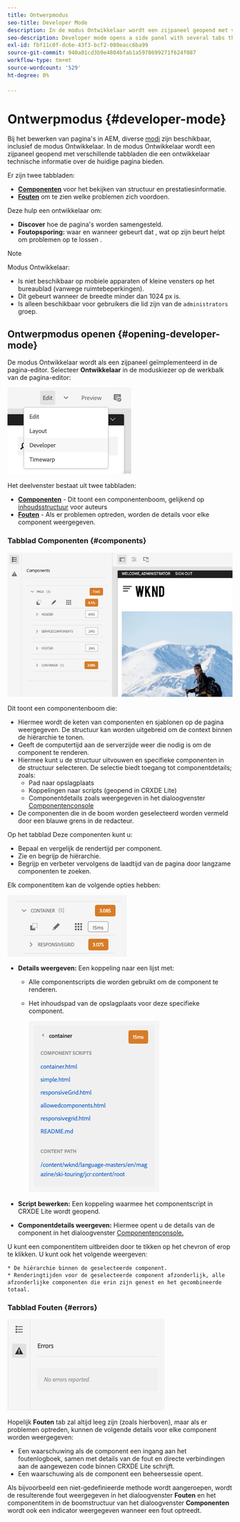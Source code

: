 ```yaml
---
title: Ontwerpmodus
seo-title: Developer Mode
description: In de modus Ontwikkelaar wordt een zijpaneel geopend met verschillende tabbladen die een ontwikkelaar informatie geven over de huidige pagina
seo-description: Developer mode opens a side panel with several tabs that provide a developer with information about the current page
exl-id: fbf11c0f-dc6e-43f3-bcf2-080eacc6ba99
source-git-commit: 940a01cd3b9e4804bfab1a5970699271f624f087
workflow-type: tm+mt
source-wordcount: '529'
ht-degree: 0%

---
```


# Ontwerpmodus {#developer-mode}

Bij het bewerken van pagina&#39;s in AEM, diverse [modi](/help/sites-cloud/authoring/fundamentals/environment-tools.md#page-modes) zijn beschikbaar, inclusief de modus Ontwikkelaar. In de modus Ontwikkelaar wordt een zijpaneel geopend met verschillende tabbladen die een ontwikkelaar technische informatie over de huidige pagina bieden.

Er zijn twee tabbladen:

* **[Componenten](#components)** voor het bekijken van structuur en prestatiesinformatie.
* **[Fouten](#errors)** om te zien welke problemen zich voordoen.

Deze hulp een ontwikkelaar om:

* **Discover** hoe de pagina&#39;s worden samengesteld.
* **Foutopsporing:** waar en wanneer gebeurt dat , wat op zijn beurt helpt om problemen op te lossen .

>[!NOTE]
>
>Modus Ontwikkelaar:
>
>* Is niet beschikbaar op mobiele apparaten of kleine vensters op het bureaublad (vanwege ruimtebeperkingen).
>  * Dit gebeurt wanneer de breedte minder dan 1024 px is.
>* Is alleen beschikbaar voor gebruikers die lid zijn van de `administrators` groep.


## Ontwerpmodus openen {#opening-developer-mode}

De modus Ontwikkelaar wordt als een zijpaneel geïmplementeerd in de pagina-editor. Selecteer **Ontwikkelaar** in de moduskiezer op de werkbalk van de pagina-editor:

![De modus Ontwikkelaar openen](assets/developer-mode.png)

Het deelvenster bestaat uit twee tabbladen:

* **[Componenten](#components)** - Dit toont een componentenboom, gelijkend op [inhoudsstructuur](/help/sites-cloud/authoring/fundamentals/environment-tools.md#content-tree) voor auteurs
* **[Fouten](#errors)** - Als er problemen optreden, worden de details voor elke component weergegeven.

### Tabblad Componenten {#components}

![Tabblad Componenten](assets/developer-mode-components-tab.png)

Dit toont een componentenboom die:

* Hiermee wordt de keten van componenten en sjablonen op de pagina weergegeven. De structuur kan worden uitgebreid om de context binnen de hiërarchie te tonen.
* Geeft de computertijd aan de serverzijde weer die nodig is om de component te renderen.
* Hiermee kunt u de structuur uitvouwen en specifieke componenten in de structuur selecteren. De selectie biedt toegang tot componentdetails; zoals:
   * Pad naar opslagplaats
   * Koppelingen naar scripts (geopend in CRXDE Lite)
   * Componentdetails zoals weergegeven in het dialoogvenster [Componentenconsole](/help/sites-cloud/authoring/features/components-console.md)
* De componenten die in de boom worden geselecteerd worden vermeld door een blauwe grens in de redacteur.

Op het tabblad Deze componenten kunt u:

* Bepaal en vergelijk de rendertijd per component.
* Zie en begrijp de hiërarchie.
* Begrijp en verbeter vervolgens de laadtijd van de pagina door langzame componenten te zoeken.

Elk componentitem kan de volgende opties hebben:

![Voorbeeld van de component Developer Mode](assets/developer-mode-component-example.png)

* **Details weergeven:** Een koppeling naar een lijst met:
   * Alle componentscripts die worden gebruikt om de component te renderen.
   * Het inhoudspad van de opslagplaats voor deze specifieke component.

      ![Details weergeven](assets/developer-mode-view-details.png)

* **Script bewerken:** Een koppeling waarmee het componentscript in CRXDE Lite wordt geopend.

* **Componentdetails weergeven:** Hiermee opent u de details van de component in het dialoogvenster [Componentenconsole.](/help/sites-cloud/authoring/features/components-console.md)

U kunt een componentitem uitbreiden door te tikken op het chevron of erop te klikken. U kunt ook het volgende weergeven:

    * De hiërarchie binnen de geselecteerde component.
    * Renderingtijden voor de geselecteerde component afzonderlijk, alle afzonderlijke componenten die erin zijn genest en het gecombineerde totaal.

### Tabblad Fouten {#errors}

![Het tabblad Fouten](assets/developer-mode-errors-tab.png)

Hopelijk **Fouten** tab zal altijd leeg zijn (zoals hierboven), maar als er problemen optreden, kunnen de volgende details voor elke component worden weergegeven:

* Een waarschuwing als de component een ingang aan het foutenlogboek, samen met details van de fout en directe verbindingen aan de aangewezen code binnen CRXDE Lite schrijft.
* Een waarschuwing als de component een beheersessie opent.

Als bijvoorbeeld een niet-gedefinieerde methode wordt aangeroepen, wordt de resulterende fout weergegeven in het dialoogvenster **Fouten** en het componentitem in de boomstructuur van het dialoogvenster **Componenten** wordt ook een indicator weergegeven wanneer een fout optreedt.
